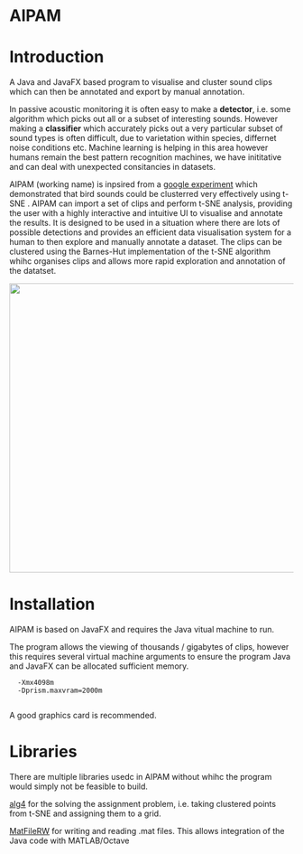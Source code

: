 # AIPAM

# Introduction #
A Java and JavaFX based program to visualise and cluster sound clips which can then be annotated and export by manual annotation. 

In passive acoustic monitoring it is often easy to make a <b>detector</b>, i.e. some algorithm which picks out all or a subset of interesting sounds. However making a <b>classifier</b> which accurately picks out a very particular subset of sound types is often difficult, due to varietation within species, differnet noise conditions etc. Machine learning is helping in this area however
humans remain the best pattern recognition machines, we have inititative and can deal with unexpected consitancies in datasets. 

AIPAM (working name) is inpsired from a [google experiment](https://experiments.withgoogle.com/bird-sounds) which demonstrated that bird sounds could be clusterred very effectively using t-SNE . AIPAM can import a set of clips and perform t-SNE analysis, providing the user with a highly interactive and intuitive UI to visualise and annotate the results. It is designed to be used in a situation where there are lots of possible detections and provides an efficient data visualisation system for a human to then explore and manually annotate a dataset. The clips can be clustered using the Barnes-Hut implementation of the t-SNE algorithm whihc organises clips and allows more rapid exploration and annotation of the datatset. 

<center><img src="mnist-tsne.png" width="512"></center>
   

# Installation #

AIPAM is based on JavaFX and requires the Java vitual machine to run.

The program allows the viewing of thousands / gigabytes of clips, however this requires several virtual machine arguments to ensure 
the program Java and JavaFX can be allocated sufficient memory.

```
  -Xmx4098m
  -Dprism.maxvram=2000m
  
```

A good graphics card is recommended. 

# Libraries #

There are multiple libraries usedc in AIPAM without whihc the program would simply not be feasible to build. 

[alg4](https://github.com/kevin-wayne/algs4) for the solving the assignment problem, i.e. taking clustered points from t-SNE and assigning them to a grid. 

[MatFileRW](https://github.com/diffplug/matfilerw) for writing and reading .mat files. This allows integration of the Java code with MATLAB/Octave


